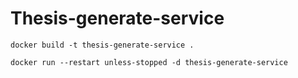 # Thesis-generate-service
```
docker build -t thesis-generate-service .
```
```
docker run --restart unless-stopped -d thesis-generate-service
```